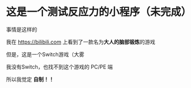 # 这是一个测试反应力的小程序（未完成）

事情是这样的

我在 https://bilibili.com 上看到了一款名为**大人的脑部锻炼**的游戏

但是，这是一个Switch游戏（大雾

我没有Switch，也找不到这个游戏的 PC/PE 端

所以我觉定 **自制！！** 
